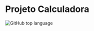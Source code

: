 # Projeto Calculadora

![GitHub top language](https://img.shields.io/github/languages/top/JonathanMacedo/projeto-calculadora)
